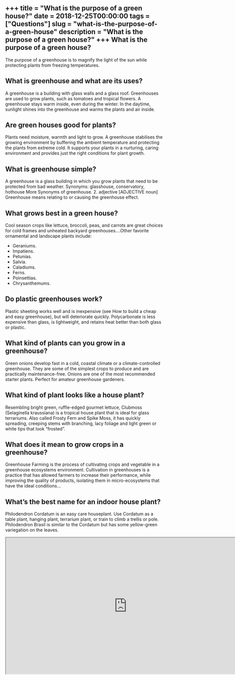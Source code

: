 +++
title = "What is the purpose of a green house?"
date = 2018-12-25T00:00:00
tags = ["Questions"]
slug = "what-is-the-purpose-of-a-green-house"
description = "What is the purpose of a green house?"
+++
What is the purpose of a green house?
-------------------------------------

The purpose of a greenhouse is to magnify the light of the sun while protecting plants from freezing temperatures.

What is greenhouse and what are its uses?
-----------------------------------------

A greenhouse is a building with glass walls and a glass roof. Greenhouses are used to grow plants, such as tomatoes and tropical flowers. A greenhouse stays warm inside, even during the winter. In the daytime, sunlight shines into the greenhouse and warms the plants and air inside.

Are green houses good for plants?
---------------------------------

Plants need moisture, warmth and light to grow. A greenhouse stabilises the growing environment by buffering the ambient temperature and protecting the plants from extreme cold. It supports your plants in a nurturing, caring environment and provides just the right conditions for plant growth.

What is greenhouse simple?
--------------------------

A greenhouse is a glass building in which you grow plants that need to be protected from bad weather. Synonyms: glasshouse, conservatory, hothouse More Synonyms of greenhouse. 2. adjective \[ADJECTIVE noun\] Greenhouse means relating to or causing the greenhouse effect.

What grows best in a green house?
---------------------------------

Cool season crops like lettuce, broccoli, peas, and carrots are great choices for cold frames and unheated backyard greenhouses….Other favorite ornamental and landscape plants include:

- Geraniums.
- Impatiens.
- Petunias.
- Salvia.
- Caladiums.
- Ferns.
- Poinsettias.
- Chrysanthemums.

Do plastic greenhouses work?
----------------------------

Plastic sheeting works well and is inexpensive (see How to build a cheap and easy greenhouse), but will deteriorate quickly. Polycarbonate is less expensive than glass, is lightweight, and retains heat better than both glass or plastic.

What kind of plants can you grow in a greenhouse?
-------------------------------------------------

Green onions develop fast in a cold, coastal climate or a climate-controlled greenhouse. They are some of the simplest crops to produce and are practically maintenance-free. Onions are one of the most recommended starter plants. Perfect for amateur greenhouse gardeners.

What kind of plant looks like a house plant?
--------------------------------------------

Resembling bright green, ruffle-edged gourmet lettuce, Clubmoss (Selaginella kraussiana) is a tropical house plant that is ideal for glass terrariums. Also called Frosty Fern and Spike Moss, it has quickly spreading, creeping stems with branching, lacy foliage and light green or white tips that look “frosted”.

What does it mean to grow crops in a greenhouse?
------------------------------------------------

Greenhouse Farming is the process of cultivating crops and vegetable in a greenhouse ecosystems environment. Cultivation in greenhouses is a practice that has allowed farmers to increase their performance, while improving the quality of products, isolating them in micro-ecosystems that have the ideal conditions…

What’s the best name for an indoor house plant?
-----------------------------------------------

Philodendron Cordatum is an easy care houseplant. Use Cordatum as a table plant, hanging plant, terrarium plant, or train to climb a trellis or pole. Philodendron Brasil is similar to the Cordatum but has some yellow-green variegation on the leaves.

<iframe allow="accelerometer; autoplay; clipboard-write; encrypted-media; gyroscope; picture-in-picture" allowfullscreen="" class="__youtube_prefs__  epyt-is-override  no-lazyload" data-no-lazy="1" data-origheight="433" data-origwidth="770" data-skipgform_ajax_framebjll="" height="433" id="_ytid_70814" loading="lazy" src="https://www.youtube.com/embed/BPJJM_hCFj0?enablejsapi=1&autoplay=0&cc_load_policy=0&cc_lang_pref=&iv_load_policy=1&loop=0&modestbranding=0&rel=1&fs=1&playsinline=0&autohide=2&theme=dark&color=red&controls=1&" title="YouTube player" width="770"></iframe>